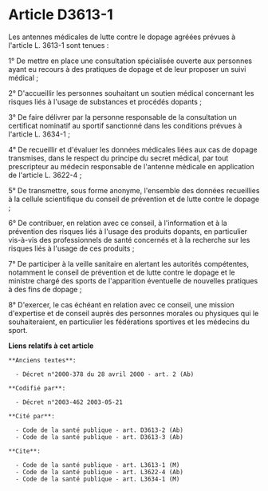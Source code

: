 # Article D3613-1

Les antennes médicales de lutte contre le dopage agréées prévues à l'article L. 3613-1 sont tenues :

1° De mettre en place une consultation spécialisée ouverte aux personnes ayant eu recours à des pratiques de dopage et de
leur proposer un suivi médical ;

2° D'accueillir les personnes souhaitant un soutien médical concernant les risques liés à l'usage de substances et procédés
dopants ;

3° De faire délivrer par la personne responsable de la consultation un certificat nominatif au sportif sanctionné dans les
conditions prévues à l'article L. 3634-1 ;

4° De recueillir et d'évaluer les données médicales liées aux cas de dopage transmises, dans le respect du principe du secret
médical, par tout prescripteur au médecin responsable de l'antenne médicale en application de l'article L. 3622-4 ;

5° De transmettre, sous forme anonyme, l'ensemble des données recueillies à la cellule scientifique du conseil de prévention
et de lutte contre le dopage ;

6° De contribuer, en relation avec ce conseil, à l'information et à la prévention des risques liés à l'usage des produits
dopants, en particulier vis-à-vis des professionnels de santé concernés et à la recherche sur les risques liés à l'usage de
ces produits ;

7° De participer à la veille sanitaire en alertant les autorités compétentes, notamment le conseil de prévention et de lutte
contre le dopage et le ministre chargé des sports de l'apparition éventuelle de nouvelles pratiques à des fins de dopage ;

8° D'exercer, le cas échéant en relation avec ce conseil, une mission d'expertise et de conseil auprès des personnes morales
ou physiques qui le souhaiteraient, en particulier les fédérations sportives et les médecins du sport.

**Liens relatifs à cet article**

	**Anciens textes**:

	  - Décret n°2000-378 du 28 avril 2000 - art. 2 (Ab)

	**Codifié par**:

	  - Décret n°2003-462 2003-05-21

	**Cité par**:

	  - Code de la santé publique - art. D3613-2 (Ab)
	  - Code de la santé publique - art. D3613-3 (Ab)

	**Cite**:

	  - Code de la santé publique - art. L3613-1 (M)
	  - Code de la santé publique - art. L3622-4 (Ab)
	  - Code de la santé publique - art. L3634-1 (M)
